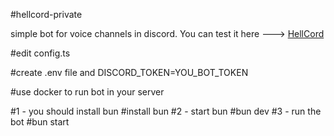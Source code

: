 #hellcord-private

 simple bot for voice channels in discord. You can test it here ---> [HellCord](https://discord.gg/hellcord)

#edit config.ts

#create .env file and DISCORD_TOKEN=YOU_BOT_TOKEN

#use docker to run bot in your server

#1 - you should install bun
#install bun
#2 - start bun
#bun dev
#3 - run the bot
#bun start
